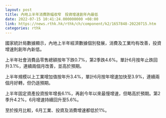 ```yaml
---
layout: post
title: 內地上半年消費跌幅收窄　投資增速創年內最低
date: 2022-07-15 10:41:24.000000000 +08:00
link: https://news.rthk.hk/rthk/ch/component/k2/1657848-20220715.htm
categories: rthk
---
```


國家統計局數據顯示，內地上半年經濟數據個別發展，消費及工業均有改善，投資增速則創年內新低。

上半年社會消費品零售總額按年下跌0.7%，第2季跌4.6%。單計6月按年止跌回升3.1%，連續兩個月改善，並高於預期。

上半年規模以上工業增加值按年升3.4%，單計6月按年增速加快至3.9%，連續兩個月好轉，但仍遜預期。

上半年固定資產投資按年增長6.1%，再創今年以來最慢增速，但略高於預期。第2季升4.2%，6月增速持續回升至5.6%。

至於按月比較，6月工業、投資及消費增速都低於1%。
